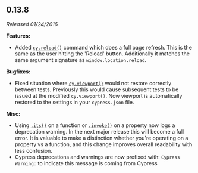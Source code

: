 ## 0.13.8

*Released 01/24/2016*

**Features:**

- Added [`cy.reload()`](/api/commands/reload) command which does a full page refresh. This is the same as the user hitting the 'Reload' button. Additionally it matches the same argument signature as `window.location.reload`.

**Bugfixes:**

- Fixed situation where [`cy.viewport()`](/api/commands/viewport) would not restore correctly between tests. Previously this would cause subsequent tests to be issued at the modified `cy.viewport()`. Now viewport is automatically restored to the settings in your `cypress.json` file.

**Misc:**

- Using [`.its()`](/api/commands/its) on a function or [`.invoke()`](/api/commands/invoke) on a property now logs a deprecation warning. In the next major release this will become a full error. It is valuable to make a distinction whether you're operating on a property vs a function, and this change improves overall readability with less confusion.
- Cypress deprecations and warnings are now prefixed with: `Cypress Warning:` to indicate this message is coming from Cypress


